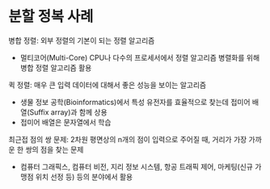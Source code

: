 # 분할 정복 사례

병합 정렬: 외부 정렬의 기본이 되는 정렬 알고리즘

- 멀티코어(Multi-Core) CPU나 다수의 프로세서에서 정렬 알고리즘 병렬화를 위해 병합 정렬 알고리즘 활용

퀵 정렬: 매우 큰 입력 데이터에 대해서 좋은 성능을 보이는 알고리즘

- 생물 정보 공학(Bioinformatics)에서 특성 유전자를 효율적으로 찾는데 접미어 배열(Suffix array)과 함께 상용
- 접미어 배열은 문자열에서 학습

최근접 점의 쌍 문제: 2차원 평면상의 n개의 점이 입력으로 주어질 때, 거리가 가장 가까운 한 쌍의 점을 찾는 문제

- 컴퓨터 그래픽스, 컴퓨터 비전, 지리 정보 시스템, 항공 트래픽 제어, 마케팅(신규 가맹점 위치 선정 등) 등의 분야에서 활용

